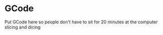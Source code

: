 # GCode

Put GCode here so people don't have to sit for 20 minutes at the computer slicing and dicing
